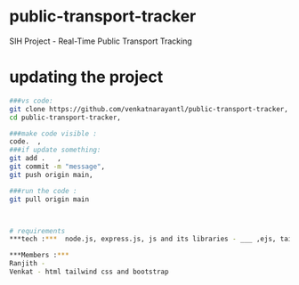 # public-transport-tracker
SIH Project - Real-Time Public Transport Tracking

# updating the project 
```bash
###vs code:
git clone https://github.com/venkatnarayantl/public-transport-tracker,
cd public-transport-tracker,

###make code visible :
code.  ,
###if update something: 
git add .   ,
git commit -m "message", 
git push origin main,

###run the code :
git pull origin main



# requirements
***tech :***  node.js, express.js, js and its libraries - ___ ,ejs, tailwind css, bootstrap, rest api, mongodb, postman api for test, netlify,render to deploy the project 

***Members :*** 
Ranjith -
Venkat - html tailwind css and bootstrap 
